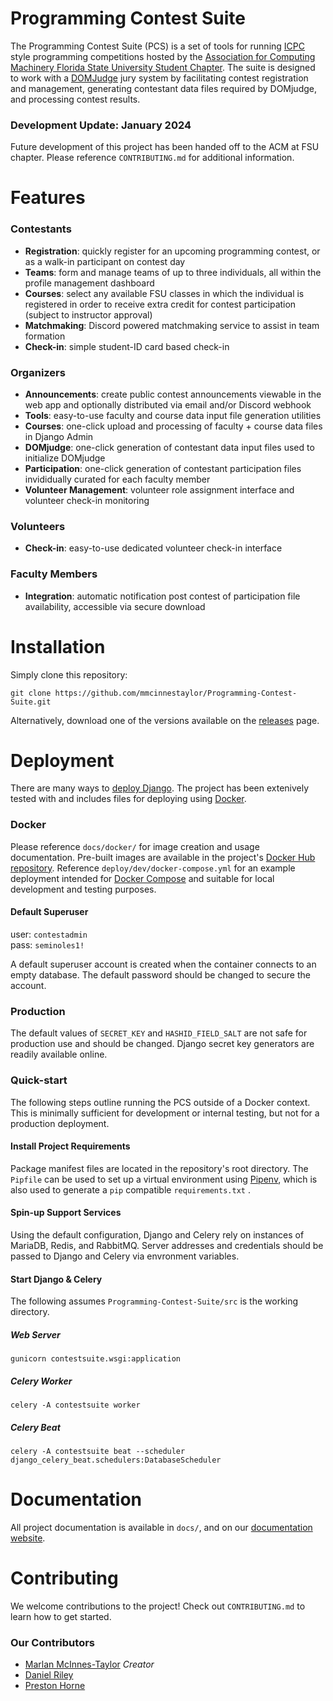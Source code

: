 # Programming Contest Suite

The Programming Contest Suite (PCS) is a set of tools for running [ICPC](https://icpc.global) style programming competitions hosted by the [Association for Computing Machinery Florida State University Student Chapter](https://fsu.acm.org). The suite is designed to work with a [DOMJudge](https://www.domjudge.org/) jury system by facilitating contest registration and management, generating contestant data files required by DOMjudge, and processing contest results. 

### Development Update: January 2024

Future development of this project has been handed off to the ACM at FSU chapter. Please reference `CONTRIBUTING.md` for additional information.

# Features

### Contestants

- **Registration**: quickly register for an upcoming programming contest, or as a walk-in participant on contest day
- **Teams**: form and manage teams of up to three individuals, all within the profile management dashboard
- **Courses**: select any available FSU classes in which the individual is registered in order to receive extra credit for contest participation (subject to instructor approval)
- **Matchmaking**: Discord powered matchmaking service to assist in team formation
- **Check-in**: simple student-ID card based check-in

### Organizers

- **Announcements**: create public contest announcements viewable in the web app and optionally distributed via email and/or Discord webhook
- **Tools**: easy-to-use faculty and course data input file generation utilities
- **Courses**: one-click upload and processing of faculty + course data files in Django Admin
- **DOMjudge**: one-click generation of contestant data input files used to initialize DOMjudge
- **Participation**: one-click generation of contestant participation files invididually curated for each faculty member
- **Volunteer Management**: volunteer role assignment interface and volunteer check-in monitoring 

### Volunteers

- **Check-in**: easy-to-use dedicated volunteer check-in interface

### Faculty Members

- **Integration**: automatic notification post contest of participation file availability, accessible via secure download

# Installation

Simply clone this repository: 

	git clone https://github.com/mmcinnestaylor/Programming-Contest-Suite.git


Alternatively, download one of the versions available on the [releases](https://github.com/mmcinnestaylor/Programming-Contest-Suite/releases) page.  

# Deployment

There are many ways to [deploy Django](https://docs.djangoproject.com/en/4.2/howto/deployment/). The project has been extenively tested with and includes files for deploying using [Docker](https://www.docker.com/).

### Docker

Please reference `docs/docker/` for image creation and usage documentation. Pre-built images are available in the project's [Docker Hub repository](https://hub.docker.com/r/acmfsu/contestsuite). Reference `deploy/dev/docker-compose.yml` for an example deployment intended for [Docker Compose](https://docs.docker.com/compose/) and suitable for local development and testing purposes.

#### Default Superuser
user: `contestadmin`  
pass: `seminoles1!`

A default superuser account is created when the container connects to an empty database. The default password should be changed to secure the account.

### Production

The default values of `SECRET_KEY` and `HASHID_FIELD_SALT` are not safe for production use and should be changed. Django secret key generators are readily available online.

### Quick-start

The following steps outline running the PCS outside of a Docker context. This is minimally sufficient for development or internal testing, but not for a production deployment. 

#### Install Project Requirements

Package manifest files are located in the repository's root directory. The `Pipfile` can be used to set up a virtual environment using [Pipenv](https://pipenv.pypa.io/en/latest/), which is also used to generate a `pip` compatible `requirements.txt` . 

#### Spin-up Support Services

Using the default configuration, Django and Celery rely on instances of MariaDB, Redis, and RabbitMQ. Server addresses and credentials should be passed to Django and Celery via envronment variables. 

#### Start Django & Celery 

The following assumes `Programming-Contest-Suite/src` is the working directory.

##### Web Server

	gunicorn contestsuite.wsgi:application

##### Celery Worker

	celery -A contestsuite worker

##### Celery Beat

	celery -A contestsuite beat --scheduler django_celery_beat.schedulers:DatabaseScheduler

# Documentation

All project documentation is available in `docs/`, and on our [documentation website](https://mmcinnestaylor.github.io/Programming-Contest-Suite/).

# Contributing

We welcome contributions to the project! Check out `CONTRIBUTING.md` to learn how to get started.

### Our Contributors

- [Marlan McInnes-Taylor](https://github.com/mmcinnestaylor) *Creator*
- [Daniel Riley](https://github.com/danielmriley)
- [Preston Horne](https://github.com/prestonmhorne)
